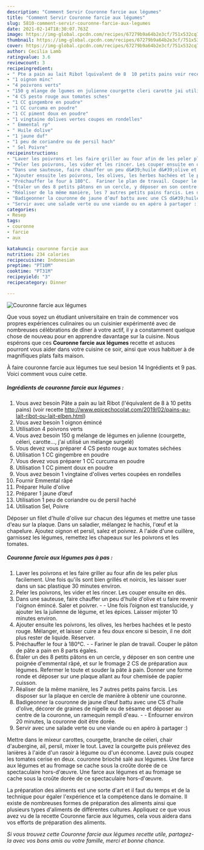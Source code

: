 ```yaml
---
description: "Comment Servir Couronne farcie aux légumes"
title: "Comment Servir Couronne farcie aux légumes"
slug: 5810-comment-servir-couronne-farcie-aux-legumes
date: 2021-02-14T18:30:07.763Z
image: https://img-global.cpcdn.com/recipes/67279b9a64b2e3cf/751x532cq70/couronne-farcie-aux-legumes-photo-principale-de-la-recette.jpg
thumbnail: https://img-global.cpcdn.com/recipes/67279b9a64b2e3cf/751x532cq70/couronne-farcie-aux-legumes-photo-principale-de-la-recette.jpg
cover: https://img-global.cpcdn.com/recipes/67279b9a64b2e3cf/751x532cq70/couronne-farcie-aux-legumes-photo-principale-de-la-recette.jpg
author: Cecilia Lamb
ratingvalue: 3.6
reviewcount: 3
recipeingredient:
- " Pte a pain au lait Ribot lquivalent de 8  10 petits pains voir recette httpwwwepicechocolatcom201902painsaulaitribotoulaitelbenhtml"
- "1 oignon minc"
- "4 poivrons verts"
- "150 g mlange de lgumes en julienne courgette cleri carotte jai utilis un mlange surgel"
- "4 CS pesto rouge aux tomates sches"
- "1 CC gingembre en poudre"
- "1 CC curcuma en poudre"
- "1 CC piment doux en poudre"
- "1 vingtaine dolives vertes coupes en rondelles"
- " Emmental rp"
- " Huile dolive"
- "1 jaune duf"
- "1 peu de coriandre ou de persil hach"
- " Sel Poivre"
recipeinstructions:
- "Laver les poivrons et les faire griller au four afin de les peler plus facilement. Une fois qu&#39;ils sont bien grillés et noircis, les laisser suer dans un sac plastique 30 minutes environ."
- "Peler les poivrons, les vider et les rincer. Les couper ensuite en dés."
- "Dans une sauteuse, faire chauffer un peu d&#39;huile d&#39;olive et u faire revenir l&#39;oignon émincé. Saler et poivrer.  Une fois l’oignon est translucide, y ajouter les la julienne de légume, et les épices. Laisser mijoter 10 minutes environ."
- "Ajouter ensuite les poivrons, les olives, les herbes hachées et le pesto rouge. Mélanger, et laisser cuire a feu doux encore si besoin, il ne doit plus rester de liquide. Réserver."
- "Préchauffer le four à 180°C.  Fariner le plan de travail. Couper le pâton de pâte a pain en 8 parts égales."
- "Étaler un des 8 petits pâtons en un cercle, y déposer en son centre une poignée d&#39;emmental râpé, et sur le fromage 2 CS de préparation aux légumes. Refermer le toute et souder la pâte à pain. Donner une forme ronde et déposer sur une plaque allant au four chemisée de papier cuisson."
- "Réaliser de la même manière, les 7 autres petits pains farcis. Les disposer sur la plaque en cercle de manière à obtenir une couronne."
- "Badigeonner la couronne de jaune d’œuf battu avec une CS d&#39;huile d&#39;olive, décorer de graines de nigelle ou de sésame et déposer au centre de la couronne, un ramequin rempli d&#39;eau.  Enfourner environ 20 minutes, la couronne doit être dorée."
- "Servir avec une salade verte ou une viande ou en apéro à partager :)"
categories:
- Resep
tags:
- couronne
- farcie
- aux

katakunci: couronne farcie aux 
nutrition: 234 calories
recipecuisine: Indonesian
preptime: "PT10M"
cooktime: "PT31M"
recipeyield: "3"
recipecategory: Dinner

---
```



![Couronne farcie aux légumes](https://img-global.cpcdn.com/recipes/67279b9a64b2e3cf/751x532cq70/couronne-farcie-aux-legumes-photo-principale-de-la-recette.jpg)

Que vous soyez un étudiant universitaire en train de commencer vos propres expériences culinaires ou un cuisinier expérimenté avec de nombreuses célébrations de dîner à votre actif, il y a constamment quelque chose de nouveau pour en apprendre davantage sur la cuisine. Nous espérons que ces <strong> Couronne farcie aux légumes </strong> recette et astuces pourront vous aider dans votre cuisine ce soir, ainsi que vous habituer à de magnifiques plats faits maison.

<!--inarticleads1-->

À faire couronne farcie aux légumes tue seul besion 14 Ingrédients et 9 pas. Voici comment vous cuire cette.

##### Ingrédients de couronne farcie aux légumes :

1. Vous avez besoin  Pâte a pain au lait Ribot (l&#39;équivalent de 8 à 10 petits pains) (voir recette http://www.epicechocolat.com/2019/02/pains-au-lait-ribot-ou-lait-elben.html)
1. Vous avez besoin 1 oignon émincé
1. Utilisation 4 poivrons verts
1. Vous avez besoin 150 g mélange de légumes en julienne (courgette, céleri, carotte..., j&#39;ai utilisé un mélange surgelé)
1. Vous devez vous préparer 4 CS pesto rouge aux tomates séchées
1. Utilisation 1 CC gingembre en poudre
1. Vous devez vous préparer 1 CC curcuma en poudre
1. Utilisation 1 CC piment doux en poudre
1. Vous avez besoin 1 vingtaine d&#39;olives vertes coupées en rondelles
1. Fournir  Emmental râpé
1. Préparer  Huile d&#39;olive
1. Préparer 1 jaune d’œuf
1. Utilisation 1 peu de coriandre ou de persil haché
1. Utilisation  Sel, Poivre


Déposer un filet d&#39;huile d&#39;olive sur chacun des légumes et mettre une tasse d&#39;eau sur la plaque. Dans un saladier, mélangez le hachis, l&#39;œuf et la chapelure. Ajoutez oignon et persil, salez et poivrez. A l&#39;aide d&#39;une cuillère, garnissez les légumes, remettez les chapeaux sur les poivrons et les tomates. 

<!--inarticleads2-->

##### Couronne farcie aux légumes pas à pas :

1. Laver les poivrons et les faire griller au four afin de les peler plus facilement. Une fois qu&#39;ils sont bien grillés et noircis, les laisser suer dans un sac plastique 30 minutes environ.
1. Peler les poivrons, les vider et les rincer. Les couper ensuite en dés.
1. Dans une sauteuse, faire chauffer un peu d&#39;huile d&#39;olive et u faire revenir l&#39;oignon émincé. Saler et poivrer. -  - Une fois l’oignon est translucide, y ajouter les la julienne de légume, et les épices. Laisser mijoter 10 minutes environ.
1. Ajouter ensuite les poivrons, les olives, les herbes hachées et le pesto rouge. Mélanger, et laisser cuire a feu doux encore si besoin, il ne doit plus rester de liquide. Réserver.
1. Préchauffer le four à 180°C. -  - Fariner le plan de travail. Couper le pâton de pâte a pain en 8 parts égales.
1. Étaler un des 8 petits pâtons en un cercle, y déposer en son centre une poignée d&#39;emmental râpé, et sur le fromage 2 CS de préparation aux légumes. Refermer le toute et souder la pâte à pain. Donner une forme ronde et déposer sur une plaque allant au four chemisée de papier cuisson.
1. Réaliser de la même manière, les 7 autres petits pains farcis. Les disposer sur la plaque en cercle de manière à obtenir une couronne.
1. Badigeonner la couronne de jaune d’œuf battu avec une CS d&#39;huile d&#39;olive, décorer de graines de nigelle ou de sésame et déposer au centre de la couronne, un ramequin rempli d&#39;eau. -  - Enfourner environ 20 minutes, la couronne doit être dorée.
1. Servir avec une salade verte ou une viande ou en apéro à partager :)


Mettre dans le mixeur carottes, courgette, branche de céleri, chair d&#39;aubergine, ail, persil, mixer le tout. Lavez la courgette puis prélevez des lanières à l&#39;aide d&#39;un rasoir à légume ou d&#39;un économe. Lavez puis coupez les tomates cerise en deux. couronne brioché salé aux légumes. Une farce aux légumes et au fromage se cache sous la croûte dorée de ce spectaculaire hors-d&#39;œuvre. Une farce aux légumes et au fromage se cache sous la croûte dorée de ce spectaculaire hors-d&#39;œuvre. 

<!--inarticleads1-->

<p>
La préparation des aliments est une sorte d'art et il faut du temps et de la technique pour égaler l'expérience et la compétence dans le domaine. Il existe de nombreuses formes de préparation des aliments ainsi que plusieurs types d'aliments de différentes cultures. Appliquez ce que vous avez vu de la recette Couronne farcie aux légumes, cela vous aidera dans vos efforts de préparation des aliments.
</p>

<p>
<i>Si vous trouvez cette Couronne farcie aux légumes recette utile, partagez-la avec vos bons amis ou votre famille, merci et bonne chance.</i>
</p>
